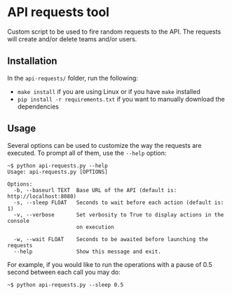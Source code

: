 # API requests tool

Custom script to be used to fire random requests to the API. The requests will
create and/or delete teams and/or users.

## Installation

In the `api-requests/` folder, run the following:

- `make install` if you are using Linux or if you have `make` installed
- `pip install -r requirements.txt` if you want to manually download the
  dependencies

## Usage

Several options can be used to customize the way the requests are executed. To
prompt all of them, use the `--help` option:

```console
~$ python api-requests.py --help      
Usage: api-requests.py [OPTIONS]

Options:
  -b, --baseurl TEXT  Base URL of the API (default is: http://localhost:8080)
  -s, --sleep FLOAT   Seconds to wait before each action (default is: 1)
  -v, --verbose       Set verbosity to True to display actions in the console
                      on execution

  -w, --wait FLOAT    Seconds to be awaited before launching the requests
  --help              Show this message and exit.
```

For example, if you would like to run the operations with a pause of 0.5 second
between each call you may do:

```console
~$ python api-requests.py --sleep 0.5
```
